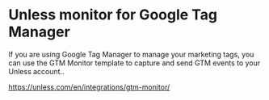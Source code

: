 # Unless monitor for Google Tag Manager

If you are using Google Tag Manager to manage your marketing tags, you can use the GTM Monitor  template to capture and send GTM events to your Unless account..

https://unless.com/en/integrations/gtm-monitor/
